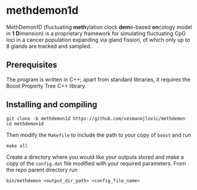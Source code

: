 # methdemon1d
MethDemon1D (fluctuating **meth**ylation clock **dem**e-based **on**cology model in **1** **D**imension) is a proprietary framework for simulating fluctuating CpG loci in a cancer population expanding via gland fission, of which only up to 8 glands are tracked and sampled.

## Prerequisites

The program is written in C++; apart from standard libraries, it requires the Boost Property Tree C++ library.

## Installing and compiling

```
git clone -b methdemon1d https://github.com/vesmanojlovic/methdemon
cd methdemon1d
```
Then modify the `Makefile` to include the path to your copy of `boost` and run
```
make all
```

Create a directory where you would like your outputs stored and make a copy of the `config.dat` file modified with your required parameters. From the repo parent directory run
```
bin/methdemon <output_dir_path> <config_file_name>
```

